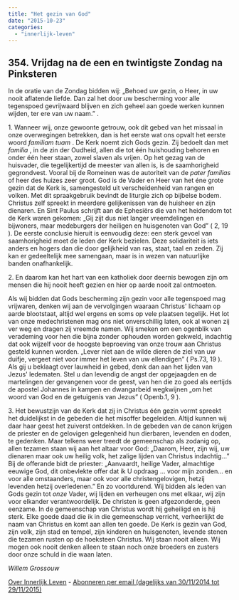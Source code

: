 ```yaml
---
title: "Het gezin van God"
date: "2015-10-23"
categories: 
  - "innerlijk-leven"
---
```


## 354\. Vrijdag na de een en twintigste Zondag na Pinksteren

In de oratie van de Zondag bidden wij: „Behoed uw gezin, o Heer, in uw nooit aflatende liefde. Dan zal het door uw bescherming voor alle tegenspoed gevrijwaard blijven en zich geheel aan goede werken kunnen wijden, ter ere van uw naam.” .

1\. Wanneer wij, onze gewoonte getrouw, ook dit gebed van het missaal in onze overwegingen betrekken, dan is het eerste wat ons opvalt het eerste woord _familiam tuam_ . De Kerk noemt zich Gods gezin. Zij bedoelt dan met _familia_ , in de zin der Oudheid, allen die tot één huishouding behoren en onder één heer staan, zowel slaven als vrijen. Op het gezag van de huisvader, die tegelijkertijd de meester van allen is, is de saamhorigheid gegrondvest. Vooral bij de Romeinen was de autoriteit van de _pater familias_ of heer des huizes zeer groot. God is de Vader en Heer van het éne grote gezin dat de Kerk is, samengesteld uit verscheidenheid van rangen en volken. Met dit spraakgebruik bevindt de liturgie zich op bijbelse bodem. Christus zelf spreekt in meerdere gelijkenissen van de huisheer en zijn dienaren. En Sint Paulus schrijft aan de Ephesiërs die van het heidendom tot de Kerk waren gekomen: „Gij zijt dus niet langer vreemdelingen en bijwoners, maar medeburgers der heiligen en huisgenoten van God” ( 2, 19 ). De eerste conclusie hieruit is eenvoudig deze: een sterk gevoel van saamhorigheid moet de leden der Kerk bezielen. Deze solidariteit is iets anders en hogers dan die door gelijkheid van ras, staat, taal en zeden. Zij kan er gedeeltelijk mee samengaan, maar is in wezen van natuurlijke banden onafhankelijk.

2\. En daarom kan het hart van een katholiek door deernis bewogen zijn om mensen die hij nooit heeft gezien en hier op aarde nooit zal ontmoeten.

Als wij bidden dat Gods bescherming zijn gezin voor alle tegenspoed mag vrijwaren, denken wij aan de vervolgingen waaraan Christus' lichaam op aarde blootstaat, altijd wel ergens en soms op vele plaatsen tegelijk. Het lot van onze medechristenen mag ons niet onverschillig laten, ook al wonen zij ver weg en dragen zij vreemde namen. Wij smeken om een ogenblik van verademing voor hen die bijna zonder ophouden worden gekweld, indachtig dat ook wijzelf voor de hoogste beproeving van onze trouw aan Christus gesteld kunnen worden. „Lever niet aan de wilde dieren de ziel van uw duifje, vergeet niet voor immer het leven van uw ellendigen” ( Ps.73, 19 ). Als gij u beklaagt over lauwheid in gebed, denk dan aan het lijden van Jezus' ledematen. Stel u dan levendig de angst der opgejaagden en de martelingen der gevangenen voor de geest, van hen die zo goed als eertijds de apostel Johannes in kampen en dwangarbeid wegkwijnen „om het woord van God en de getuigenis van Jezus” ( Openb.1, 9 ).

3\. Het bewustzijn van de Kerk dat zij in Christus één gezin vormt spreekt het duidelijkst in de gebeden die het misoffer begeleiden. Altijd kunnen wij daar haar geest het zuiverst ontdekken. In de gebeden van de canon krijgen de priester en de gelovigen gelegenheid hun dierbaren, levenden en doden, te gedenken. Maar telkens weer treedt de gemeenschap als zodanig op, allen tezamen staan wij aan het altaar voor God: „Daarom, Heer, zijn wij, uw dienaren maar ook uw heilig volk, het zalige lijden van Christus indachtig…” Bij de offerande bidt de priester: „Aanvaardt, heilige Vader, almachtige eeuwige God, dit onbevlekte offer dat ik U opdraag … voor mijn zonden… en voor alle omstaanders, maar ook voor alle christengelovigen, hetzij levenden hetzij overledenen.” En zo voortdurend. Wij bidden als leden van Gods gezin tot _onze_ Vader, wij lijden en verheugen ons met elkaar, wij zijn voor elkander verantwoordelijk. De christen is geen afgezonderde, geen eenzame. In de gemeenschap van Christus wordt hij geheiligd en is hij sterk. Elke goede daad die ik in die gemeenschap verricht, verheerlijkt de naam van Christus en komt aan allen ten goede. De Kerk is gezin van God, zijn volk, zijn stad en tempel, zijn kinderen en huisgenoten, levende stenen die tezamen rusten op de hoeksteen Christus. Wij staan nooit alleen. Wij mogen ook nooit denken alleen te staan noch onze broeders en zusters door onze schuld in die waan laten.

_Willem Grossouw_

[Over Innerlijk Leven](/blog/een-jaar-lang-innerlijk-leven-op-geloven-leren/) - [Abonneren per email (dagelijks van 30/11/2014 tot 29/11/2015)](http://eepurl.com/9P3DT)
